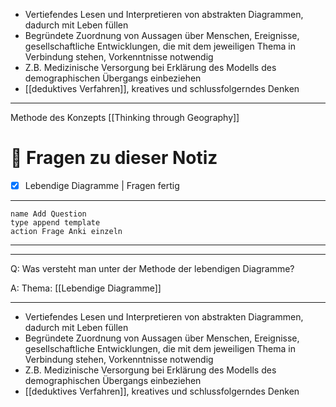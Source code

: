 - Vertiefendes Lesen und Interpretieren von abstrakten Diagrammen, dadurch mit Leben füllen
- Begründete Zuordnung von Aussagen über Menschen, Ereignisse, gesellschaftliche Entwicklungen, die mit dem jeweiligen Thema in Verbindung stehen, Vorkenntnisse notwendig
- Z.B. Medizinische Versorgung bei Erklärung des Modells des demographischen Übergangs einbeziehen
- [[deduktives Verfahren]], kreatives und schlussfolgerndes Denken

---

Methode des Konzepts [[Thinking through Geography]]

# 🔎 Fragen zu dieser Notiz

- [x] Lebendige Diagramme  | Fragen fertig

---

```button
name Add Question
type append template
action Frage Anki einzeln
```
___
---

Q: Was versteht man unter der Methode der lebendigen Diagramme?
 
A:  Thema: [[Lebendige Diagramme]] 
________
- Vertiefendes Lesen und Interpretieren von abstrakten Diagrammen, dadurch mit Leben füllen
- Begründete Zuordnung von Aussagen über Menschen, Ereignisse, gesellschaftliche Entwicklungen, die mit dem jeweiligen Thema in Verbindung stehen, Vorkenntnisse notwendig
- Z.B. Medizinische Versorgung bei Erklärung des Modells des demographischen Übergangs einbeziehen
- [[deduktives Verfahren]], kreatives und schlussfolgerndes Denken
<!--ID: 1711733399671-->









